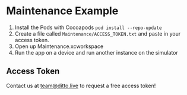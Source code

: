 # Maintenance Example


1. Install the Pods with Cocoapods `pod install --repo-update`
2. Create a file called `Maintenance/ACCESS_TOKEN.txt` and paste in your access token.
3. Open up Maintenance.xcworkspace
4. Run the app on a device and run another instance on the simulator

## Access Token

Contact us at [team@ditto.live](team@ditto.live) to request a free access token!
